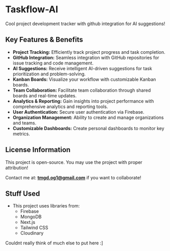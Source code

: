 # Taskflow-AI

Cool project development tracker with github integration for AI suggestions!

## Key Features & Benefits

*   **Project Tracking:** Efficiently track project progress and task completion.
*   **GitHub Integration:** Seamless integration with GitHub repositories for issue tracking and code management.
*   **AI Suggestions:** Receive intelligent AI-driven suggestions for task prioritization and problem-solving.
*   **Kanban Boards:** Visualize your workflow with customizable Kanban boards.
*   **Team Collaboration:** Facilitate team collaboration through shared boards and real-time updates.
*   **Analytics & Reporting:** Gain insights into project performance with comprehensive analytics and reporting tools.
*   **User Authentication:** Secure user authentication via Firebase.
*   **Organization Management:** Ability to create and manage organizations and teams.
*   **Customizable Dashboards:** Create personal dashboards to monitor key metrics.

## License Information

This project is open-source. You may use the project with proper attribution!

Contact me at: **tmgd.og1@gmail.com** if you want to collaborate!

## Stuff Used

*   This project uses libraries from:
    *   Firebase
    *   MongoDB
    *   Next.js
    *   Tailwind CSS
    *   Cloudinary

Couldnt really think of much else to put here :]

